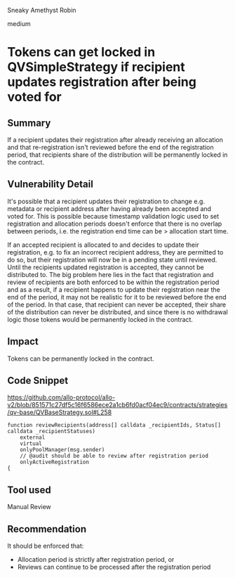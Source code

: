 Sneaky Amethyst Robin

medium

# Tokens can get locked in QVSimpleStrategy if recipient updates registration after being voted for
## Summary

If a recipient updates their registration after already receiving an allocation and that re-registration isn't reviewed before the end of the registration period, that recipients share of the distribution will be permanently locked in the contract.

## Vulnerability Detail

It's possible that a recipient updates their registration to change e.g. metadata or recipient address after having already been accepted and voted for. This is possible because timestamp validation logic used to set registration and allocation periods doesn't enforce that there is no overlap between periods, i.e. the registration end time can be > allocation start time. 

If an accepted recipient is allocated to and decides to update their registration, e.g. to fix an incorrect recipient address, they are permitted to do so, but their registration will now be in a pending state until reviewed. Until the recipients updated registration is accepted, they cannot be distributed to. The big problem here lies in the fact that registration and review of recipients are both enforced to be within the registration period and as a result, if a recipient happens to update their registration near the end of the period, it may not be realistic for it to be reviewed before the end of the period. In that case, that recipient can never be accepted, their share of the distribution can never be distributed, and since there is no withdrawal logic those tokens would be permanently locked in the contract.

## Impact

Tokens can be permanently locked in the contract.

## Code Snippet

https://github.com/allo-protocol/allo-v2/blob/851571c27df5c16f6586ece2a1cb6fd0acf04ec9/contracts/strategies/qv-base/QVBaseStrategy.sol#L258
```solidity
function reviewRecipients(address[] calldata _recipientIds, Status[] calldata _recipientStatuses)
    external
    virtual
    onlyPoolManager(msg.sender)
    // @audit should be able to review after registration period
    onlyActiveRegistration
{
```

## Tool used

Manual Review

## Recommendation

It should be enforced that:
- Allocation period is strictly after registration period, or
- Reviews can continue to be processed after the registration period